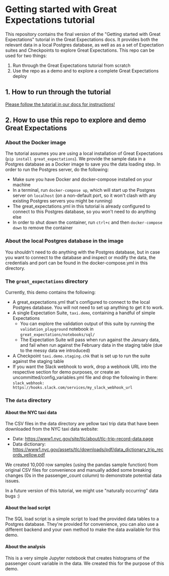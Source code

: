 # Getting started with Great Expectations tutorial

This repository contains the final version of the "Getting started with Great Expectations" tutorial in the Great Expectations docs. It provides both the relevant data in a local Postgres database, as well as as a set of Expectation suites and Checkpoints to explore Great Expectations. This repo can be used for two things:
1. Run through the Great Expectations tutorial from scratch
2. Use the repo as a demo and to explore a complete Great Expectations deploy

## 1. How to run through the tutorial
[Please follow the tutorial in our docs for instructions!](https://docs.greatexpectations.io/en/latest/guides/tutorials/getting_started.html)

## 2. How to use this repo to explore and demo Great Expectations

### About the Docker image
The tutorial assumes you are using a local installation of Great Expectations (`pip install great_expectations`). We provide the sample data in a Postgres database as a Docker image to save you the data loading step. In order to run the Postgres server, do the following:
- Make sure you have Docker and docker-compose installed on your machine
- In a terminal, run `docker-compose up`, which will start up the Postgres server on `localhost` (on a non-default port, so it won't clash with any existing Postgres servers you might be running)
- The great_expectations.yml in this tutorial is already configured to connect to this Postgres database, so you won't need to do anything else
- In order to shut down the container, run `ctrl+c` and then `docker-compose down` to remove the container

### About the local Postgres database in the image
You shouldn't need to do anything with the Postgres database, but in case you want to connect to the database and inspect or modify the data, the credentials and port can be found in the docker-compose.yml in this directory.

### The `great_expectations` directory
Currently, this demo contains the following:
* A great_expectations.yml that's configured to connect to the local Postgres database. You will not need to set up anything to get it to work.
* A single Expectation Suite, `taxi.demo`, containing a handful of simple Expectations
    * You can explore the validation output of this suite by running the `validation_playground` notebook in `great_expectations/notebooks/sql/`
    * The Expectation Suite will pass when run against the January data, and fail when run against the February data in the staging table (due to the messy data we introduced)
* A Checkpoint `taxi.demo.staging.chk` that is set up to run the suite against the staging table
* If you want the Slack webhook to work, drop a webhook URL into the respective section for demo purposes, or create an uncommitted/config_variables.yml file and drop the following in there: `slack_webhook: https://hooks.slack.com/services/my_slack_webhook_url`

### The `data` directory

#### About the NYC taxi data

The CSV files in the data directory are yellow taxi trip data that have been downloaded from the NYC taxi data website:
* Data: https://www1.nyc.gov/site/tlc/about/tlc-trip-record-data.page
* Data dictionary: https://www1.nyc.gov/assets/tlc/downloads/pdf/data_dictionary_trip_records_yellow.pdf

We created 10,000 row samples (using the pandas sample function) from original CSV files for convenience and manually added some breaking changes (0s in the passenger_count column) to demonstrate potential data issues. 

In a future version of this tutorial, we might use "naturally occurring" data bugs :)

#### About the load script
The SQL load script is a simple script to load the provided data tables to a Postgres database. They're provided for convenience, you can also use a different backend and your own method to make the data available for this demo.

#### About the analysis
This is a very simple Jupyter notebook that creates histograms of the passenger count variable in the data. We created this for the purpose of this demo.

